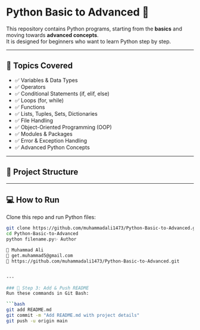 # Python Basic to Advanced 🚀

This repository contains Python programs, starting from the **basics** and moving towards **advanced concepts**.  
It is designed for beginners who want to learn Python step by step.  

---

## 📌 Topics Covered
- ✅ Variables & Data Types  
- ✅ Operators  
- ✅ Conditional Statements (if, elif, else)  
- ✅ Loops (for, while)  
- ✅ Functions  
- ✅ Lists, Tuples, Sets, Dictionaries  
- ✅ File Handling  
- ✅ Object-Oriented Programming (OOP)  
- ✅ Modules & Packages  
- ✅ Error & Exception Handling  
- ✅ Advanced Python Concepts  

---

## 📂 Project Structure

---

## 💻 How to Run
Clone this repo and run Python files:

```bash
git clone https://github.com/muhammadali1473/Python-Basic-to-Advanced.git
cd Python-Basic-to-Advanced
python filename.py✨ Author

👤 Muhammad Ali
📧 get.muhammad5@gmail.com
🔗 https://github.com/muhammadali1473/Python-Basic-to-Advanced.git


---

### 🔹 Step 3: Add & Push README  
Run these commands in Git Bash:

```bash
git add README.md
git commit -m "Add README.md with project details"
git push -u origin main

